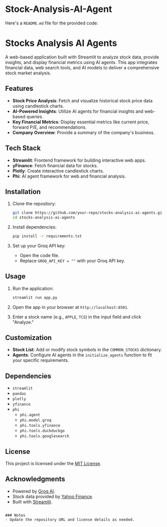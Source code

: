 # Stock-Analysis-AI-Agent

Here's a `README.md` file for the provided code:


# Stocks Analysis AI Agents

A web-based application built with Streamlit to analyze stock data, provide insights, and display financial metrics using AI agents. This app integrates financial data, web search tools, and AI models to deliver a comprehensive stock market analysis.

## Features

- **Stock Price Analysis**: Fetch and visualize historical stock price data using candlestick charts.
- **AI-Powered Insights**: Utilize AI agents for financial insights and web-based queries.
- **Key Financial Metrics**: Display essential metrics like current price, forward P/E, and recommendations.
- **Company Overview**: Provide a summary of the company's business.

## Tech Stack

- **Streamlit**: Frontend framework for building interactive web apps.
- **yFinance**: Fetch financial data for stocks.
- **Plotly**: Create interactive candlestick charts.
- **Phi**: AI agent framework for web and financial analysis.

## Installation

1. Clone the repository:
   ```bash
   git clone https://github.com/your-repo/stocks-analysis-ai-agents.git
   cd stocks-analysis-ai-agents
   ```

2. Install dependencies:
   ```bash
   pip install -r requirements.txt
   ```

3. Set up your Groq API key:
   - Open the code file.
   - Replace `GROQ_API_KEY = ""` with your Groq API key.

## Usage

1. Run the application:
   ```bash
   streamlit run app.py
   ```

2. Open the app in your browser at `http://localhost:8501`.

3. Enter a stock name (e.g., `APPLE`, `TCS`) in the input field and click "Analyze."

## Customization

- **Stock List**: Add or modify stock symbols in the `COMMON_STOCKS` dictionary.
- **Agents**: Configure AI agents in the `initialize_agents` function to fit your specific requirements.

## Dependencies

- `streamlit`
- `pandas`
- `plotly`
- `yfinance`
- `phi`
  - `phi.agent`
  - `phi.model.groq`
  - `phi.tools.yfinance`
  - `phi.tools.duckduckgo`
  - `phi.tools.googlesearch`

## License

This project is licensed under the [MIT License](LICENSE).

## Acknowledgments

- Powered by [Groq AI](https://www.groq.com/).
- Stock data provided by [Yahoo Finance](https://finance.yahoo.com/).
- Built with [Streamlit](https://streamlit.io/).
```

### Notes
- Update the repository URL and license details as needed.

